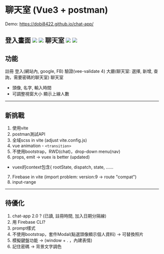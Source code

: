 # 聊天室 (Vue3 + postman)
Demo:
https://dobi8422.github.io/chat-app/

登入畫面
![](https://i.postimg.cc/02LGZHbC/0.png)
![](https://i.postimg.cc/d0F2ckRk/2.png)
聊天室
![](https://i.postimg.cc/rp9SVVgh/3.png)
![](https://i.postimg.cc/FRW3STM3/4.png)
---
## 功能
註冊
登入(網站內, google, FB)
驗證(vee-validate 4)
大廳(聊天室: 選擇, 新增, 查詢，需要密碼的聊天室)
聊天室
* 頭像, 名字, 輸入時間
* 可調整視窗大小
顯示上線人數

---
## 新挑戰
1. 使用vite
2. postman測試API
3. 全域scss in vite (adjust vite.config.js)
4. vue animation - `<transition>`
5. 不使用bootstrap，RWD(chat)，drop-down menu(nav)
6. props, emit -> vuex is better (updated)
  * vuex的context包含{ rootState, dispatch, state, ......
7. Firebase in vite (import problem: version:9 -> route "compat")
8. input-range

---
## 待優化
1. chat-app 2.0 ? (已讀, 註冊時間, 加入日期分隔線)
2. 用 Firebase CLI?
3. prompt樣式
4. 不使用bootstrap，套件Modal(點選頭像顯示個人資料) -> 可替換照片
5. 模擬鍵盤功能 -> (window + . ，內建表情)
6. 記住密碼 -> 背景文字調色
